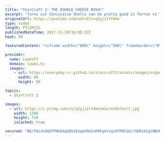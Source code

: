 ```yaml
---
title: "StarCraft 2: THE DOUBLE CHEESE RUSH!"
excerpt: "Turns out Concussive Shells can be pretty good in Terran vs Terran. Subscribe for more videos: http://lowko.tv/youtube Zest vs Solar: https://www.youtube.com/watch?v=Bj6749fN7ag  What happens when both players go for the exact same build... but both builds are meant to kill the opposing player early."
originalUrl: https://youtube.com/watch?v=q2yjiItY4mo
type: video
length: PT12M21S
publishedDateTime: 2017-11-20T16:08:32Z
heat: 50

featuredContent: "<iframe width=\"800\" height=\"500\" frameborder=\"0\" src=\"https://www.youtube.com/embed/q2yjiItY4mo\" allow=\"accelerometer; autoplay; encrypted-media; gyroscope; picture-in-picture\" allowfullscreen></iframe>"

provider:
  name: LowkoTV
  domain: lowko.tv
  images:
    - url: https://everyday-cc.github.io/starcraft2/assets/images/organizations/lowko.tv-50x50.jpg
      width: 50
      height: 50

topics:
  - StarCraft 2

images:
  - url: https://i.ytimg.com/vi/q2yjiItY4mo/maxresdefault.jpg
    width: 1280
    height: 720
    isCached: true

secured: "BE/T8sJnGUkTPHGG4q5E61EeqmUhU2uK9FgU+zqzdTPBS1G/rSbRiSCgtNBVHVCeV6iAerWg84Fq1b7IaleXJf3Px+iow5N79O3ds7QbUHZFqF337zYfkPj2Ifraiq5dS8m6qNXeTAj7f0jJnnMX93yDJOi4uW4Z0dgYq8q4oEfYw7OK18liZq7vKNNhI7lBeDO6HsXrTDeEjobAC2VAtiisy8emSnjU+d0EZ7I+C2Dd8iMROCoahHLZVh3IvKJy8QgWOttAvJWw6di67kmsyEZfPkUJUqseyQDIUfCsTIUOaU0oC+hrlle5j3zC9X1AlcSnLXKpxHu6fXfmIbBNVKzgVfPnjlbLaRkDndvnkaxzgKRp+FoxBMwk6HVDIUvpEpVrSZdD9bxyQ3K51wZ12p7orNqueqGHrUJwdAGNGdSzO6GwFeffcwxtQ/jeEEtQ;Utrc5LgfbbzktCmnjedBsg=="
---
```


